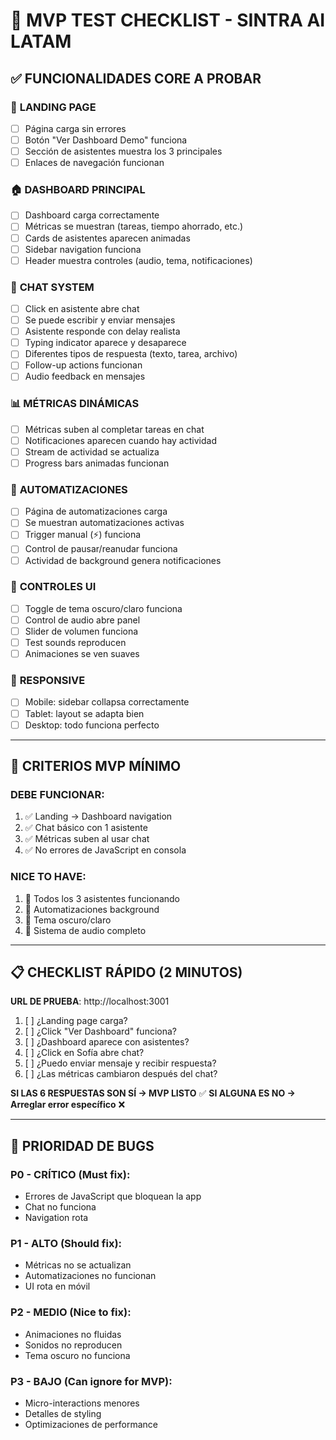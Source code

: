 # 🎯 MVP TEST CHECKLIST - SINTRA AI LATAM

## ✅ FUNCIONALIDADES CORE A PROBAR

### 📱 **LANDING PAGE**
- [ ] Página carga sin errores
- [ ] Botón "Ver Dashboard Demo" funciona
- [ ] Sección de asistentes muestra los 3 principales
- [ ] Enlaces de navegación funcionan

### 🏠 **DASHBOARD PRINCIPAL**
- [ ] Dashboard carga correctamente
- [ ] Métricas se muestran (tareas, tiempo ahorrado, etc.)
- [ ] Cards de asistentes aparecen animadas
- [ ] Sidebar navigation funciona
- [ ] Header muestra controles (audio, tema, notificaciones)

### 💬 **CHAT SYSTEM**
- [ ] Click en asistente abre chat
- [ ] Se puede escribir y enviar mensajes
- [ ] Asistente responde con delay realista
- [ ] Typing indicator aparece y desaparece
- [ ] Diferentes tipos de respuesta (texto, tarea, archivo)
- [ ] Follow-up actions funcionan
- [ ] Audio feedback en mensajes

### 📊 **MÉTRICAS DINÁMICAS**
- [ ] Métricas suben al completar tareas en chat
- [ ] Notificaciones aparecen cuando hay actividad
- [ ] Stream de actividad se actualiza
- [ ] Progress bars animadas funcionan

### 🤖 **AUTOMATIZACIONES**
- [ ] Página de automatizaciones carga
- [ ] Se muestran automatizaciones activas
- [ ] Trigger manual (⚡) funciona
- [ ] Control de pausar/reanudar funciona
- [ ] Actividad de background genera notificaciones

### 🎨 **CONTROLES UI**
- [ ] Toggle de tema oscuro/claro funciona
- [ ] Control de audio abre panel
- [ ] Slider de volumen funciona
- [ ] Test sounds reproducen
- [ ] Animaciones se ven suaves

### 📱 **RESPONSIVE**
- [ ] Mobile: sidebar collapsa correctamente
- [ ] Tablet: layout se adapta bien
- [ ] Desktop: todo funciona perfecto

---

## 🚨 **CRITERIOS MVP MÍNIMO**

### **DEBE FUNCIONAR:**
1. ✅ Landing → Dashboard navigation
2. ✅ Chat básico con 1 asistente
3. ✅ Métricas suben al usar chat
4. ✅ No errores de JavaScript en consola

### **NICE TO HAVE:**
1. 🎯 Todos los 3 asistentes funcionando
2. 🎯 Automatizaciones background
3. 🎯 Tema oscuro/claro
4. 🎯 Sistema de audio completo

---

## 📋 **CHECKLIST RÁPIDO (2 MINUTOS)**

**URL DE PRUEBA**: http://localhost:3001

1. [ ] ¿Landing page carga?
2. [ ] ¿Click "Ver Dashboard" funciona?
3. [ ] ¿Dashboard aparece con asistentes?
4. [ ] ¿Click en Sofía abre chat?
5. [ ] ¿Puedo enviar mensaje y recibir respuesta?
6. [ ] ¿Las métricas cambiaron después del chat?

**SI LAS 6 RESPUESTAS SON SÍ → MVP LISTO** ✅
**SI ALGUNA ES NO → Arreglar error específico** ❌

---

## 🎯 **PRIORIDAD DE BUGS**

### **P0 - CRÍTICO (Must fix):**
- Errores de JavaScript que bloquean la app
- Chat no funciona
- Navigation rota

### **P1 - ALTO (Should fix):**
- Métricas no se actualizan
- Automatizaciones no funcionan
- UI rota en móvil

### **P2 - MEDIO (Nice to fix):**
- Animaciones no fluidas
- Sonidos no reproducen
- Tema oscuro no funciona

### **P3 - BAJO (Can ignore for MVP):**
- Micro-interactions menores
- Detalles de styling
- Optimizaciones de performance

